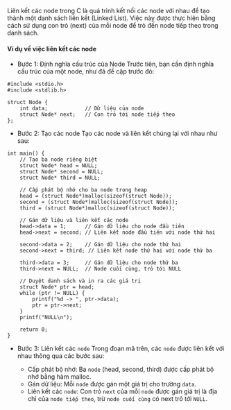 Liên kết các node trong C là quá trình kết nối các node với nhau để tạo thành một danh sách liên kết (Linked List). Việc này được thực hiện bằng cách sử dụng con trỏ (next) của mỗi node để trỏ đến node tiếp theo trong danh sách.

#### Ví dụ về việc liên kết các node
- Bước 1: Định nghĩa cấu trúc của Node
Trước tiên, bạn cần định nghĩa cấu trúc của một node, như đã đề cập trước đó:
```
#include <stdio.h>
#include <stdlib.h>

struct Node {
    int data;            // Dữ liệu của node
    struct Node* next;   // Con trỏ tới node tiếp theo
};
```
- Bước 2: Tạo các node
Tạo các node và liên kết chúng lại với nhau như sau:
```
int main() {
    // Tạo ba node riêng biệt
    struct Node* head = NULL;
    struct Node* second = NULL;
    struct Node* third = NULL;

    // Cấp phát bộ nhớ cho ba node trong heap
    head = (struct Node*)malloc(sizeof(struct Node));
    second = (struct Node*)malloc(sizeof(struct Node));
    third = (struct Node*)malloc(sizeof(struct Node));

    // Gán dữ liệu và liên kết các node
    head->data = 1;      // Gán dữ liệu cho node đầu tiên
    head->next = second; // Liên kết node đầu tiên với node thứ hai

    second->data = 2;    // Gán dữ liệu cho node thứ hai
    second->next = third; // Liên kết node thứ hai với node thứ ba

    third->data = 3;     // Gán dữ liệu cho node thứ ba
    third->next = NULL;  // Node cuối cùng, trỏ tới NULL

    // Duyệt danh sách và in ra các giá trị
    struct Node* ptr = head;
    while (ptr != NULL) {
        printf("%d -> ", ptr->data);
        ptr = ptr->next;
    }
    printf("NULL\n");

    return 0;
}
```
- Bước 3: Liên kết các `node`
Trong đoạn mã trên, các `node` được liên kết với nhau thông qua các bước sau:

    - Cấp phát bộ nhớ: Ba `node` (head, second, third) được cấp phát bộ nhớ bằng hàm malloc.
    - Gán dữ liệu: Mỗi `node` được gán một giá trị cho trường `data`.
    - Liên kết các `node`: Con trỏ `next` của mỗi `node` được gán giá trị là địa chỉ của `node tiếp theo`, trừ `node cuối cùng` có next trỏ tới `NULL`.